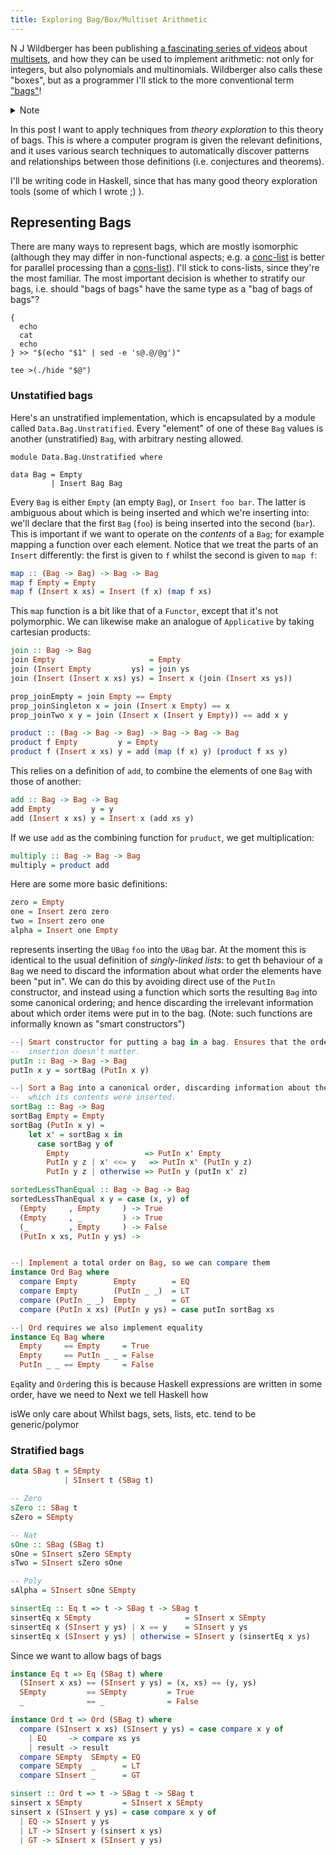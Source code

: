 ```yaml
---
title: Exploring Bag/Box/Multiset Arithmetic
---
```


N J Wildberger has been publishing [a fascinating series of
videos](https://www.youtube.com/watch?v=4xoF2SRp194&list=PL5A714C94D40392AB&index=262)
about [multisets](https://en.wikipedia.org/wiki/Multiset), and how they can be
used to implement arithmetic: not only for integers, but also polynomials and
multinomials. Wildberger also calls these "boxes", but as a programmer I'll
stick to the more conventional term
["bags"](https://www.nist.gov/dads/HTML/bag.html)!

<details class="odd">
 <summary>Note</summary>

The linked video is titled "part 2", and is more than 200 videos deep into
Wildberger's "Math Foundations" playlist; nevertheless, it is the start of a
contiguous series on multiset arithmetic. The "part 1" seems to be [Multisets
and a new framework for
arithmetic](https://www.youtube.com/watch?v=vZ5ItJkfLy4&list=PL5A714C94D40392AB&index=190),
which was made a several years earlier and has subtle differences in approach
(e.g. using multisets of "marks", like a tally system; whilst the later series
simplifies to be multisets of zero)

</details>

In this post I want to apply techniques from *theory exploration* to this theory
of bags. This is where a computer program is given the relevant definitions, and
it uses various search techniques to automatically discover patterns and
relationships between those definitions (i.e. conjectures and theorems).

I'll be writing code in Haskell, since that has many good theory exploration
tools (some of which I wrote ;) ).

## Representing Bags ##

There are many ways to represent bags, which are mostly isomorphic (although
they may differ in non-functional aspects; e.g. a
[conc-list](https://en.wikipedia.org/wiki/Conc-tree_list) is better for parallel
processing than a [cons-list](https://en.wikipedia.org/wiki/Cons#Lists)). I'll
stick to cons-lists, since they're the most familiar. The most important
decision is whether to stratify our bags, i.e. should "bags of bags" have the
same type as a "bag of bags of bags"?

```{pipe="cat > hide && chmod +x hide"}
{
  echo
  cat
  echo
} >> "$(echo "$1" | sed -e 's@.@/@g')"
```

```{pipe="cat > show && chmod +x show"}
tee >(./hide "$@")
```

### Unstatified bags ###

Here's an unstratified implementation, which is encapsulated by a module called
`Data.Bag.Unstratified`. Every "element" of one of these `Bag` values is another
(unstratified) `Bag`, with arbitrary nesting allowed.

```{pipe="./hide Data.Bag.Unstratified"
module Data.Bag.Unstratified where

```

```{.haskell pipe="./show Data.Bag.Unstratified"}
data Bag = Empty
         | Insert Bag Bag
```

Every `Bag` is either `Empty` (an empty `Bag`), or `Insert foo bar`. The
latter is ambiguous about which is being inserted and which we're inserting
into: we'll declare that the first `Bag` (`foo`) is being inserted into the
second (`bar`). This is important if we want to operate on the *contents* of a
`Bag`; for example mapping a function over each element. Notice that we treat
the parts of an `Insert` differently: the first is given to `f` whilst the
second is given to `map f`:

```haskell
map :: (Bag -> Bag) -> Bag -> Bag
map f Empty = Empty
map f (Insert x xs) = Insert (f x) (map f xs)
```

This `map` function is a bit like that of a `Functor`, except that it's not
polymorphic. We can likewise make an analogue of `Applicative` by taking
cartesian products:

```haskell
join :: Bag -> Bag
join Empty                     = Empty
join (Insert Empty         ys) = join ys
join (Insert (Insert x xs) ys) = Insert x (join (Insert xs ys))

prop_joinEmpty = join Empty == Empty
prop_joinSingleton x = join (Insert x Empty) == x
prop_joinTwo x y = join (Insert x (Insert y Empty)) == add x y
```

``` haskell
product :: (Bag -> Bag -> Bag) -> Bag -> Bag -> Bag
product f Empty         y = Empty
product f (Insert x xs) y = add (map (f x) y) (product f xs y)
```

This relies on a definition of `add`, to combine the elements of one `Bag` with
those of another:

```haskell
add :: Bag -> Bag -> Bag
add Empty         y = y
add (Insert x xs) y = Insert x (add xs y)
```

If we use `add` as the combining function for `pruduct`, we get multiplication:

``` haskell
multiply :: Bag -> Bag -> Bag
multiply = product add
```

Here are some more basic definitions:

```haskell
zero = Empty
one = Insert zero zero
two = Insert zero one
alpha = Insert one Empty
```

represents inserting the `UBag` `foo` into the `UBag` bar.
At the moment this is identical to the usual definition of *singly-linked
lists*: to get th behaviour of a `Bag` we need to discard the information about
what order the elements have been "put in". We can do this by avoiding direct
use of the `PutIn` constructor, and instead using a function which sorts the
resulting `Bag` into some canonical ordering; and hence discarding the
irrelevant information about which order items were put in to the bag. (Note:
such functions are informally known as "smart constructors")

```haskell
--| Smart constructor for putting a bag in a bag. Ensures that the order of
--  insertion doesn't matter.
putIn :: Bag -> Bag -> Bag
putIn x y = sortBag (PutIn x y)

--| Sort a Bag into a canonical order, discarding information about the order in
--  which its contents were inserted.
sortBag :: Bag -> Bag
sortBag Empty = Empty
sortBag (PutIn x y) =
    let x' = sortBag x in
      case sortBag y of
        Empty                 => PutIn x' Empty
        PutIn y z | x' <<= y   => PutIn x' (PutIn y z)
        PutIn y z | otherwise => PutIn y (putIn x' z)

sortedLessThanEqual :: Bag -> Bag -> Bag
sortedLessThanEqual x y = case (x, y) of
  (Empty     , Empty     ) -> True
  (Empty     , _         ) -> True
  (_         , Empty     ) -> False
  (PutIn x xs, PutIn y ys) ->


--| Implement a total order on Bag, so we can compare them
instance Ord Bag where
  compare Empty        Empty        = EQ
  compare Empty        (PutIn _ _)  = LT
  compare (PutIn _ _)  Empty        = GT
  compare (PutIn x xs) (PutIn y ys) = case putIn sortBag xs

--| Ord requires we also implement equality
instance Eq Bag where
  Empty     == Empty     = True
  Empty     == PutIn _ _ = False
  PutIn _ _ == Empty     = False

```

`Eq`ality and `Ord`ering this is because Haskell expressions are written in some order, have we need to Next we tell Haskell how

isWe only care about
Whilst bags, sets,
lists, etc. tend to be generic/polymor


### Stratified bags ###

```haskell
data SBag t = SEmpty
            | SInsert t (SBag t)
```

``` haskell
-- Zero
sZero :: SBag t
sZero = SEmpty

-- Nat
sOne :: SBag (SBag t)
sOne = SInsert sZero SEmpty
sTwo = SInsert sZero sOne

-- Poly
sAlpha = SInsert sOne SEmpty
```

```haskell
sinsertEq :: Eq t => t -> SBag t -> SBag t
sinsertEq x SEmpty                     = SInsert x SEmpty
sinsertEq x (SInsert y ys) | x == y    = SInsert y ys
sinsertEq x (SInsert y ys) | otherwise = SInsert y (sinsertEq x ys)
```

Since we want to allow bags of bags

```haskell
instance Eq t => Eq (SBag t) where
  (SInsert x xs) == (SInsert y ys) = (x, xs) == (y, ys)
  SEmpty         == SEmpty         = True
  _              == _              = False
```

```haskell
instance Ord t => Ord (SBag t) where
  compare (SInsert x xs) (SInsert y ys) = case compare x y of
    | EQ     -> compare xs ys
    | result -> result
  compare SEmpty  SEmpty = EQ
  compare SEmpty  _      = LT
  compare SInsert _      = GT
```

```haskell
sinsert :: Ord t => t -> SBag t -> SBag t
sinsert x SEmpty         = SInsert x SEmpty
sinsert x (SInsert y ys) = case compare x y of
  | EQ -> SInsert y ys
  | LT -> SInsert y (sinsert x ys)
  | GT -> SInsert x (SInsert y ys)
```

